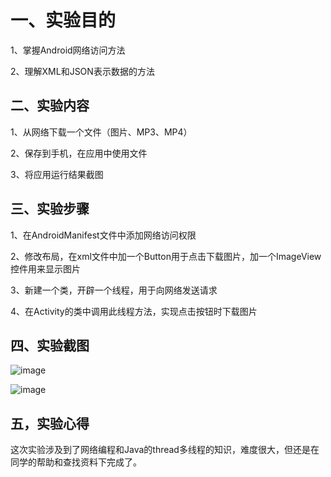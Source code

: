 
# 一、实验目的

1、掌握Android网络访问方法

2、理解XML和JSON表示数据的方法

## 二、实验内容

1、从网络下载一个文件（图片、MP3、MP4）

2、保存到手机，在应用中使用文件

3、将应用运行结果截图

## 三、实验步骤

1、在AndroidManifest文件中添加网络访问权限

2、修改布局，在xml文件中加一个Button用于点击下载图片，加一个ImageView控件用来显示图片

3、新建一个类，开辟一个线程，用于向网络发送请求

4、在Activity的类中调用此线程方法，实现点击按钮时下载图片

## 四、实验截图

![image](https://github.com/GGGGuoSM/android-labs-2018/blob/master/com1614080901102/diliuci2.png)

![image](https://github.com/GGGGuoSM/android-labs-2018/blob/master/com1614080901102/diliuci1.jpg)

## 五，实验心得

这次实验涉及到了网络编程和Java的thread多线程的知识，难度很大，但还是在同学的帮助和查找资料下完成了。
